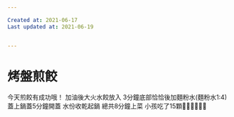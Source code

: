```yaml
---

Created at: 2021-06-17
Last updated at: 2021-06-19


---
```


# 烤盤煎餃


今天煎餃有成功哦！
加油後大火水餃放入
3分鐘底部恰恰後加麵粉水(麵粉水1:4)
蓋上鍋蓋5分鐘開蓋
水份收乾起鍋
總共8分鐘上菜
小孩吃了15顆👍🏻👍🏻👍🏻

